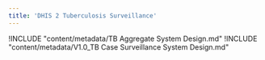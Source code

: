 ```yaml
---
title: 'DHIS 2 Tuberculosis Surveillance'
---
```

<!--DHIS2-SECTION-ID:index-->

!INCLUDE "content/metadata/TB Aggregate System Design.md"
!INCLUDE "content/metadata/V1.0_TB Case Surveillance System Design.md"
